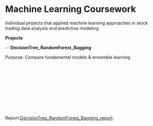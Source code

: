 # Machine Learning Coursework
Individual projects that applied machine learning approaches in stock trading data analysis and predictive modeling

**Projects**

-- **DecisionTree_RandomForest_Bagging** 

Purpose: Compare fundamental models & ensemble learning

<object data="https://github.com/yubailibra/Machine_Learning_For_Trading/blob/master/DecisionTree_RandomForest_Bagging_report.pdf" type="application/pdf" width="700px" height="1400px">
    <embed src="https://github.com/yubailibra/Machine_Learning_For_Trading/blob/master/DecisionTree_RandomForest_Bagging_report.pdf">
        <p>Report:<a href="https://github.com/yubailibra/Machine_Learning_For_Trading/blob/master/ DecisionTree_RandomForest_Bagging_report.pdf">DecisionTree_RandomForest_Bagging_report</a>.</p>
    </embed>
</object>

